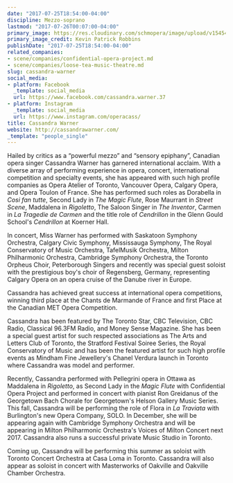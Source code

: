 ```yaml
---
date: "2017-07-25T18:54:00-04:00"
discipline: Mezzo-soprano
lastmod: "2017-07-26T00:07:00-04:00"
primary_image: https://res.cloudinary.com/schmopera/image/upload/v1545409169/media/webhook-uploads/1501023221282/2017-07-17---CassandraWarner0231photobyKevinPatrickRobbins.jpg.jpg
primary_image_credit: Kevin Patrick Robbins
publishDate: "2017-07-25T18:54:00-04:00"
related_companies:
- scene/companies/confidential-opera-project.md
- scene/companies/loose-tea-music-theatre.md
slug: cassandra-warner
social_media:
- platform: Facebook
  _template: social_media
  url: https://www.facebook.com/cassandra.warner.37
- platform: Instagram
  _template: social_media
  url: https://www.instagram.com/operacass/
title: Cassandra Warner
website: http://cassandrawarner.com/
_template: "people_single"
---
```


Hailed by critics as a “powerful mezzo” and “sensory epiphany”, Canadian opera singer Cassandra Warner has garnered international acclaim. With a diverse array of performing experience in opera, concert, international competition and specialty events, she has appeared with such high profile companies as Opera Atelier of Toronto, Vancouver Opera, Calgary Opera, and Opera Toulon of France. She has performed such roles as Dorabella in *Cosi fan tutte*, Second Lady in *The Magic Flute*, Rose Maurrant in *Street Scene*, Maddalena in *Rigoletto*, The Saloon Singer in *The Inventor*, Carmen in *La Tragedie de Carmen* and the title role of *Cendrillon* in the Glenn Gould School's *Cendrillon* at Koerner Hall.

In concert, Miss Warner has performed with Saskatoon Symphony Orchestra, Calgary Civic Symphony, Mississauga Symphony, The Royal Conservatory of Music Orchestra, TafelMusik Orchestra, Milton Philharmonic Orchestra, Cambridge Symphony Orchestra, the Toronto Orpheus Choir, Peterborough Singers and recently was special guest soloist with the prestigious boy's choir of Regensberg, Germany, representing Calgary Opera on an opera cruise of the Danube river in Europe.

Cassandra has achieved great success at international opera competitions, winning third place at the Chants de Marmande of France and first Place at the Canadian MET Opera Competition.

Cassandra has been featured by The Toronto Star, CBC Television, CBC Radio, Classical 96.3FM Radio, and Money Sense Magazine. She has been a special guest artist for such respected associations as The Arts and Letters Club of Toronto, the Stratford Festival Soiree Series, the Royal Conservatory of Music and has been the featured artist for such high profile events as Mindham Fine Jewellery's Chanel Verdura launch in Toronto where Cassandra was model and performer.

Recently, Cassandra performed with Pellegrini opera in Ottawa as Maddalena in *Rigoletto*, as Second Lady in the *Magic Flute* with Confidential Opera Project and performed in concert with pianist Ron Greidanus of the Georgetown Bach Chorale for Georgetown's Helson Gallery Music Series. This fall, Cassandra will be performing the role of Flora in *La Traviata* with Burlington's new Opera Company, SOLO. In December, she will be appearing again with Cambridge Symphony Orchestra and will be appearing in Milton Philharmonic Orchestra's Voices of Milton Concert next 2017. Cassandra also runs a successful private Music Studio in Toronto.

Coming up, Cassandra will be performing this summer as soloist with Toronto Concert Orchestra at Casa Loma in Toronto.  Cassandra will also appear as soloist in concert with Masterworks of Oakville and Oakville Chamber Orchestra.
